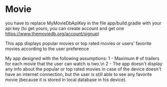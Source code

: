 # Movie
you have to replace MyMovieDbApiKey in the file app/build.gradle with your api key (to get yours, you can create account and get one https://www.themoviedb.org/account/signup)

This app displays popular movies or top rated movies or users' favorite movies according to the user preference

My app designed with the following assumptions:
1 - Maximum # of trailers for each movie that the user can watch is two.\n
2 - The app doesn't display any info about the popular or top rated movies in case of the device doesn't have an internet connection, but the user is still able to see any favorite movie (because it is stored in local database in his device).





